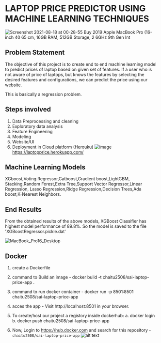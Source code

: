 # LAPTOP PRICE PREDICTOR USING MACHINE LEARNING TECHNIQUES
   ![Screenshot 2021-08-18 at 00-28-55 Buy 2019 Apple MacBook Pro (16-inch 40 65 cm, 16GB RAM, 512GB Storage, 2 6GHz 9th Gen Int](https://user-images.githubusercontent.com/46320744/129784910-a268445e-99a9-46cc-8386-827ca81e3677.png)

## Problem Statement
The objective of this project is to create end to end machine learning model to predict prices of laptop based on given set of features. If a user who is not aware of  price of laptops, but knows the features by selecting the  desired features and configurations, we can predict the price using our website.

This is basically a regression problem.

## Steps involved

1. Data Preprocessing and cleaning
2. Exploratory data analysis
3. Feature Engineering
4. Modeling
5. Website/UI
6. Deployment in Cloud platform (Herouku)
      ![image](https://user-images.githubusercontent.com/46320744/129787542-0a813739-a4cb-471d-90c7-e25e232b6e3e.png)
  https://laptopprice.herokuapp.com/


## Machine Learning Models
XGboost,Voting Regressor,Catboost,Gradient boost,LightGBM,
Stacking,Random Forest,Extra Tree,Support Vector Regressor,Linear Regression,
Lasso Regression,Ridge Regression,Decision Trees,Ada boost,K-Nearest Neighbors.

## End Results
From the obtained results of the above models, XGBoost Classifier has highest model performance of 89.8%. So the model is saved to the file 'XGBoostRegressor.pickle.dat'

![MacBook_Pro16_Desktop](https://user-images.githubusercontent.com/46320744/129784570-f016f49c-9a7e-4d40-a883-1833c76a88a3.jpg)

## Docker

1. create a Dockerfile
2. command to Build an image - docker build -t chaitu2508/sai-laptop-price-app .
3. command to run docker container - docker run -p 8501:8501 chaitu2508/sai-laptop-price-app

4. acces the app - Visit http://localhost:8501 in your browser.
5. To create/host our project a registory inside dockerhub:
a. docker login
b. docker push chaitu2508/sai-laptop-price-app

6. Now, Login to https://hub.docker.com
and search for this repository - `chaitu2508/sai-laptop-price-app`
![alt text](docker_repository.png)